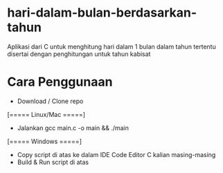 # hari-dalam-bulan-berdasarkan-tahun
Aplikasi dari C untuk menghitung hari dalam 1 bulan dalam tahun tertentu disertai dengan penghitungan untuk tahun kabisat

# Cara Penggunaan
- Download / Clone repo

[===== Linux/Mac =====]
- Jalankan gcc main.c -o main && ./main

[===== Windows =====]
- Copy script di atas ke dalam IDE Code Editor C kalian masing-masing
- Build & Run script di atas
